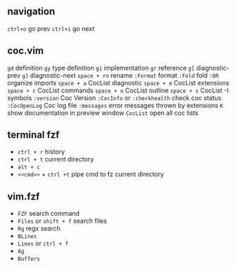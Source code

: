 ## navigation
`ctrl+o` go prev
`ctrl+i` go next

## coc.vim
`gd` definition
`gy` type definition
`gi` implementation
`gr` reference
`g[` diagnostic-prev
`g]` diagnostic-next
`space + rn` rename
`:Format` format
`:Fold` fold
`:OR` organize imports
`space + a` CocList diagnostic
`space + e` CocList extensions
`space + c` CocList commands
`space + o` CocList outline
`space + s` CocList -I symbols
`:version` Coc Version
`:CocInfo` or `:checkhealth` check coc status
`:CocOpenLog` Coc log file
`:messages` error messages thrown by extensions
`K` show documentation in preview window
`CocList` open all coc lists

## terminal fzf
- `ctrl + r` history
- `ctrl + t` current directory
- `alt + c`  
- `<<cmd>>` + `ctrl +t` pipe cmd to fz current directory

## vim.fzf
- `FZF` search command
- `Files` or `shift + f` search files
- `Rg` regx search
- `BLines` 
- `Lines` or `ctrl + f`
- `Ag`
- `Buffers`
